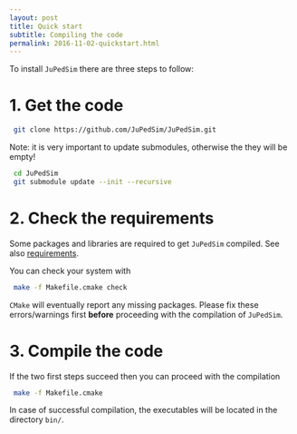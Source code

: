 ```yaml
---
layout: post
title: Quick start
subtitle: Compiling the code
permalink: 2016-11-02-quickstart.html
---
```



To install `JuPedSim` there are three steps to follow: 

# 1. Get the code

```bash
 git clone https://github.com/JuPedSim/JuPedSim.git
```

Note: it is very important to update submodules, otherwise the they will be empty!

```bash
 cd JuPedSim
 git submodule update --init --recursive
```

# 2. Check the requirements 
Some packages and libraries are required to get `JuPedSim` compiled. See also [requirements](2016-11-03-requirements.html).

You can check your system with 

```bash 
 make -f Makefile.cmake check
```

`CMake` will eventually report any missing packages. Please fix these errors/warnings first **before** proceeding with the compilation of `JuPedSim`.

# 3. Compile the code

If the two first steps succeed then you can proceed with the compilation 

```bash 
 make -f Makefile.cmake
```

In case of successful compilation,  the executables will be located in the directory `bin/`.
